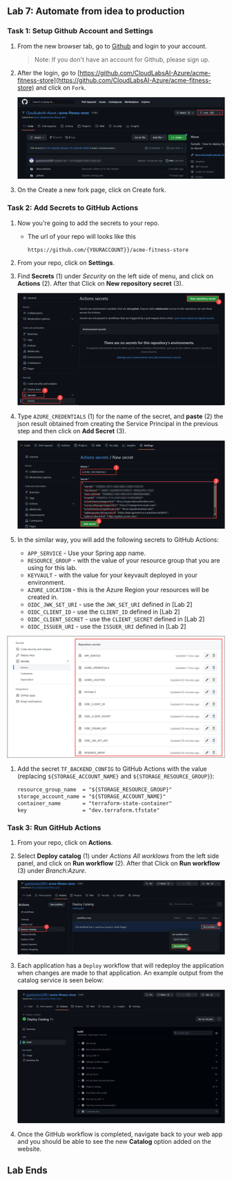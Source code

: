 ## Lab 7: Automate from idea to production

### Task 1: Setup Github Account and Settings

1. From the new browser tab, go to [Github](https://github.com/) and login to your account.
    > Note: If you don't have an account for Github, please sign up.

1. After the login, go to [https://github.com/CloudLabsAI-Azure/acme-fitness-store](https://github.com/CloudLabsAI-Azure/acme-fitness-store) and click on `Fork`.

   ![](Images/L8-t1-s2.png)
   
1. On the Create a new fork page, click on Create fork.   

### Task 2: Add Secrets to GitHub Actions

1. Now you're going to add the secrets to your repo.
     
   - The url of your repo will looks like this

     ```text
     https://github.com/{YOURACCOUNT}}/acme-fitness-store
     ```
1. From your repo, click on **Settings**.

1. Find **Secrets** (1) under _Security_ on the left side of menu, and click on **Actions** (2). After that Click on **New repository secret** (3).

   ![](Images/L8-t2-s3.png)
   
1. Type `AZURE_CREDENTIALS` (1) for the name of the secret, and **paste** (2) the json result obtained from creating the Service Principal in the previous step and then click on **Add Secret** (3).   

   ![](Images/L8-t3-s4.png)

1. In the similar way, you will add the following secrets to GitHub Actions:

  
   * `APP_SERVICE` - Use your Spring app name.
   * `RESOURCE_GROUP` - with the value of your resource group that you are using for this lab.
   * `KEYVAULT` - with the value for your keyvault deployed in your environment.
   * `AZURE_LOCATION` - this is the Azure Region your resources will be created in.
   * `OIDC_JWK_SET_URI` - use the `JWK_SET_URI` defined in [Lab 2]
   * `OIDC_CLIENT_ID` - use the `CLIENT_ID` defined in [Lab 2]
   * `OIDC_CLIENT_SECRET` - use the `CLIENT_SECRET` defined in [Lab 2]
   * `OIDC_ISSUER_URI` - use the `ISSUER_URI` defined in [Lab 2]

  ![](Images/secrets-count.png)

1. Add the secret `TF_BACKEND_CONFIG` to GitHub Actions with the value (replacing `${STORAGE_ACCOUNT_NAME}` and `${STORAGE_RESOURCE_GROUP}`):

   ```text
   resource_group_name  = "${STORAGE_RESOURCE_GROUP}"
   storage_account_name = "${STORAGE_ACCOUNT_NAME}"
   container_name       = "terraform-state-container"
   key                  = "dev.terraform.tfstate"
   ```

### Task 3: Run GitHub Actions

1. From your repo, click on **Actions**.

1. Select **Deploy catalog** (1) under __Actions_ All worklows_ from the left side panel, and click on **Run workflow** (2). After that Click on **Run workflow** (3) under _Branch:Azure_.

   ![](Images/L8-t3-s2.png)

1. Each application has a `Deploy` workflow that will redeploy the application when changes are made to that application. An example output from the catalog service is seen below:

   ![Output from the Deploy Catalog workflow](Images/final-result.png)

1. Once the GitHub workflow is completed, navigate back to your web app and you should be able to see the new **Catalog** option added on the website.


## Lab Ends

